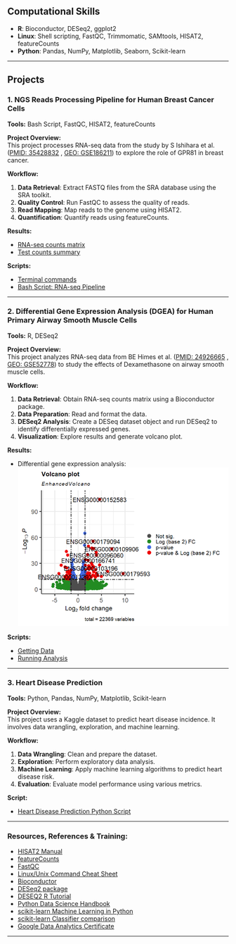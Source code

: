 
## Computational Skills
- **R**: Bioconductor, DESeq2, ggplot2
- **Linux**: Shell scripting, FastQC, Trimmomatic, SAMtools, HISAT2, featureCounts
- **Python**: Pandas, NumPy, Matplotlib, Seaborn, Scikit-learn

---

## Projects

### **1. NGS Reads Processing Pipeline for Human Breast Cancer Cells**

**Tools:** Bash Script, FastQC, HISAT2, featureCounts

**Project Overview:**  
This project processes RNA-seq data from the study by S Ishihara et al. ([PMID: 35428832](https://pubmed.ncbi.nlm.nih.gov/35428832/) , [GEO: GSE186211](https://www.ncbi.nlm.nih.gov/geo/query/acc.cgi?acc=GSE186211)) to explore the role of GPR81 in breast cancer.

**Workflow:**
1. **Data Retrieval**: Extract FASTQ files from the SRA database using the SRA toolkit.
2. **Quality Control**: Run FastQC to assess the quality of reads.
3. **Read Mapping**: Map reads to the genome using HISAT2.
4. **Quantification**: Quantify reads using featureCounts.

**Results:**
- [RNA-seq counts matrix](https://github.com/amenamahdami/Amena_Mahdami_Portfolio.github.io/blob/main/Shell/sample_counts.tsv)
- [Test counts summary](https://github.com/amenamahdami/Amena_Mahdami_Portfolio.github.io/blob/main/Shell/test_counts.summary)

**Scripts:**
- [Terminal commands](https://github.com/amenamahdami/Amena_Mahdami_Portfolio.github.io/blob/main/Shell/terminal%20commands.sh)
- [Bash Script: RNA-seq Pipeline](https://github.com/amenamahdami/Amena_Mahdami_Portfolio.github.io/blob/main/Shell/RNASeq_pipeline_BC.sh)

---

### **2. Differential Gene Expression Analysis (DGEA) for Human Primary Airway Smooth Muscle Cells**

**Tools:** R, DESeq2

**Project Overview:**  
This project analyzes RNA-seq data from BE Himes et al. ([PMID: 24926665](https://pubmed.ncbi.nlm.nih.gov/24926665/) , [GEO: GSE52778](https://www.ncbi.nlm.nih.gov/geo/query/acc.cgi?acc=GSE52778)) to study the effects of Dexamethasone on airway smooth muscle cells.

**Workflow:**
1. **Data Retrieval**: Obtain RNA-seq counts matrix using a Bioconductor package.
2. **Data Preparation**: Read and format the data.
3. **DESeq2 Analysis**: Create a DESeq dataset object and run DESeq2 to identify differentially expressed genes.
4. **Visualization**: Explore results and generate volcano plot.

**Results:**
- Differential gene expression analysis:
![Differential Gene Expression Volcano Plot](assets/img/Volcano_plot_airway.png)

**Scripts:**
- [Getting Data](https://github.com/amenamahdami/Amena_Mahdami_Portfolio.github.io/blob/main/R/getData_airway.r)
- [Running Analysis](https://github.com/amenamahdami/Amena_Mahdami_Portfolio.github.io/blob/main/R/DESeq2_workflow_airway.R)

---

### **3. Heart Disease Prediction**

**Tools:** Python, Pandas, NumPy, Matplotlib, Scikit-learn

**Project Overview:**  
This project uses a Kaggle dataset to predict heart disease incidence. It involves data wrangling, exploration, and machine learning.

**Workflow:**
1. **Data Wrangling**: Clean and prepare the dataset.
2. **Exploration**: Perform exploratory data analysis.
3. **Machine Learning**: Apply machine learning algorithms to predict heart disease risk.
4. **Evaluation**: Evaluate model performance using various metrics.

**Script:**
- [Heart Disease Prediction Python Script](https://github.com/amenamahdami/Amena_Mahdami_Portfolio.github.io/blob/main/Python/ML_Project_Heart_Disease_Prediction.ipynb)

---

### Resources, References & Training:
- [HISAT2 Manual](https://daehwankimlab.github.io/hisat2/manual/)
- [featureCounts](https://rnnh.github.io/bioinfo-notebook/docs/featureCounts.html)
- [FastQC](https://www.bioinformatics.babraham.ac.uk/projects/fastqc/)
- [Linux/Unix Command Cheat Sheet](https://rumorscity.com/2014/08/16/6-best-linuxunix-command-cheat-sheet/)
- [Bioconductor](https://www.bioconductor.org/)
- [DESeq2 package](https://bioc.ism.ac.jp/packages/2.14/bioc/vignettes/DESeq2/inst/doc/beginner.pdf)
- [DESEQ2 R Tutorial](https://lashlock.github.io/compbio/R_presentation.html)
- [Python Data Science Handbook](https://jakevdp.github.io/PythonDataScienceHandbook/)
- [scikit-learn Machine Learning in Python](https://scikit-learn.org/stable/)
- [scikit-learn Classifier comparison](https://scikit-learn.org/stable/auto_examples/classification/plot_classifier_comparison.html#sphx-glr-auto-examples-classification-plot-classifier-comparison-py)
- [Google Data Analytics Certificate](https://coursera.org/share/0dd196ce17876b5d71ccc0c4695b738f) 

---
